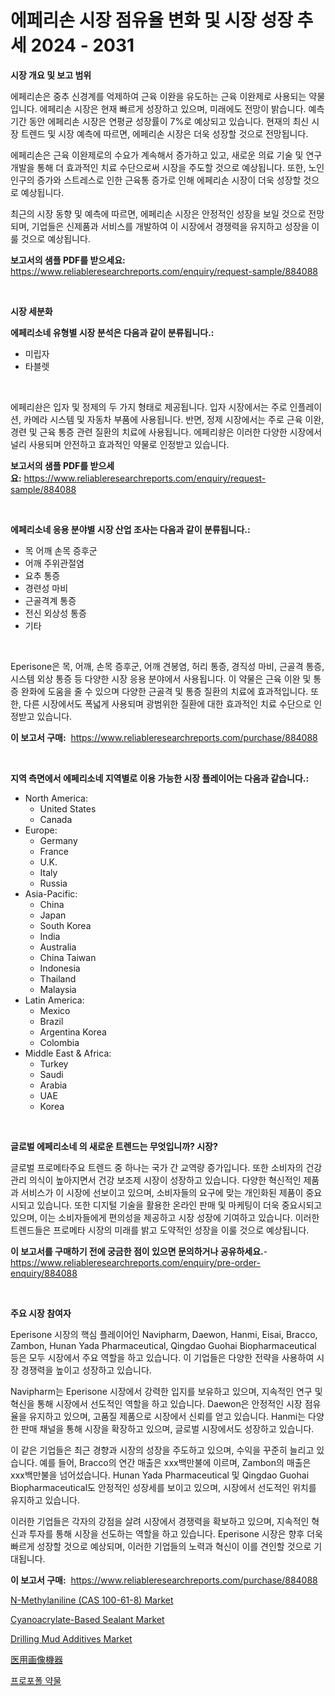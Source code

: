 <p><h1>에페리손 시장 점유율 변화 및 시장 성장 추세 2024 - 2031</h1></p><p><strong>시장 개요 및 보고 범위</strong></p>
<p><p>에페리손은 중추 신경계를 억제하여 근육 이완을 유도하는 근육 이완제로 사용되는 약물입니다. 에페리손 시장은 현재 빠르게 성장하고 있으며, 미래에도 전망이 밝습니다. 예측 기간 동안 에페리손 시장은 연평균 성장률이 7%로 예상되고 있습니다. 현재의 최신 시장 트렌드 및 시장 예측에 따르면, 에페리손 시장은 더욱 성장할 것으로 전망됩니다.</p><p>에페리손은 근육 이완제로의 수요가 계속해서 증가하고 있고, 새로운 의료 기술 및 연구 개발을 통해 더 효과적인 치료 수단으로써 시장을 주도할 것으로 예상됩니다. 또한, 노인 인구의 증가와 스트레스로 인한 근육통 증가로 인해 에페리손 시장이 더욱 성장할 것으로 예상됩니다.</p><p>최근의 시장 동향 및 예측에 따르면, 에페리손 시장은 안정적인 성장을 보일 것으로 전망되며, 기업들은 신제품과 서비스를 개발하여 이 시장에서 경쟁력을 유지하고 성장을 이룰 것으로 예상됩니다.</p></p>
<p><strong>보고서의 샘플 PDF를 받으세요:</strong> <a href="https://www.reliableresearchreports.com/enquiry/request-sample/884088">https://www.reliableresearchreports.com/enquiry/request-sample/884088</a></p>
<p>&nbsp;</p>
<p><strong>시장 세분화</strong></p>
<p><strong>에페리소네 유형별 시장 분석은 다음과 같이 분류됩니다.:</strong></p>
<p><ul><li>미립자</li><li>타블렛</li></ul></p>
<p>&nbsp;</p>
<p><p>에페리솬은 입자 및 정제의 두 가지 형태로 제공됩니다. 입자 시장에서는 주로 인플레이션, 카메라 시스템 및 자동차 부품에 사용됩니다. 반면, 정제 시장에서는 주로 근육 이완, 경련 및 근육 통증 관련 질환의 치료에 사용됩니다. 에페리솽은 이러한 다양한 시장에서 널리 사용되며 안전하고 효과적인 약물로 인정받고 있습니다.</p></p>
<p><strong>보고서의 샘플 PDF를 받으세요:</strong>&nbsp;<a href="https://www.reliableresearchreports.com/enquiry/request-sample/884088">https://www.reliableresearchreports.com/enquiry/request-sample/884088</a></p>
<p>&nbsp;</p>
<p><strong> 에페리소네 응용 분야별 시장 산업 조사는 다음과 같이 분류됩니다.:</strong></p>
<p><ul><li>목 어깨 손목 증후군</li><li>어깨 주위관절염</li><li>요추 통증</li><li>경련성 마비</li><li>근골격계 통증</li><li>전신 외상성 통증</li><li>기타</li></ul></p>
<p>&nbsp;</p>
<p><p>Eperisone은 목, 어깨, 손목 증후군, 어깨 견봉염, 허리 통증, 경직성 마비, 근골격 통증, 시스템 외상 통증 등 다양한 시장 응용 분야에서 사용됩니다. 이 약물은 근육 이완 및 통증 완화에 도움을 줄 수 있으며 다양한 근골격 및 통증 질환의 치료에 효과적입니다. 또한, 다른 시장에서도 폭넓게 사용되며 광범위한 질환에 대한 효과적인 치료 수단으로 인정받고 있습니다.</p></p>
<p><strong>이 보고서 구매:</strong>&nbsp; <a href="https://www.reliableresearchreports.com/purchase/884088">https://www.reliableresearchreports.com/purchase/884088</a></p>
<p>&nbsp;</p>
<p><strong>지역 측면에서 에페리소네 지역별로 이용 가능한 시장 플레이어는 다음과 같습니다.:</strong></p>
<p><ul>
    <li>
        North America:
        <ul>
            <li>United States</li>
            <li>Canada</li>
        </ul>
    </li>
    <li>
        Europe:
        <ul>
            <li>Germany</li>
            <li>France</li>
            <li>U.K.</li>
            <li>Italy</li>
            <li>Russia</li>
        </ul>
    </li>
    <li>
        Asia-Pacific:
        <ul>
            <li>China</li>
            <li>Japan</li>
            <li>South Korea</li>
            <li>India</li>
            <li>Australia</li>
            <li>China Taiwan</li>
            <li>Indonesia</li>
            <li>Thailand</li>
            <li>Malaysia</li>
        </ul>
    </li>
    <li>
        Latin America:
        <ul>
            <li>Mexico</li>
            <li>Brazil</li>
            <li>Argentina Korea</li>
            <li>Colombia</li>
        </ul>
    </li>
    <li>
        Middle East & Africa:
        <ul>
            <li>Turkey</li>
            <li>Saudi</li>
            <li>Arabia</li>
            <li>UAE</li>
            <li>Korea</li>
        </ul>
    </li>
    </ul></p>
<p>&nbsp;</p>
<p><strong>글로벌 에페리소네 의 새로운 트렌드는 무엇입니까? 시장?</strong></p>
<p><p>글로벌 프로메타주요 트렌드 중 하나는 국가 간 교역량 증가입니다. 또한 소비자의 건강 관리 의식이 높아지면서 건강 보조제 시장이 성장하고 있습니다. 다양한 혁신적인 제품과 서비스가 이 시장에 선보이고 있으며, 소비자들의 요구에 맞는 개인화된 제품이 중요시되고 있습니다. 또한 디지털 기술을 활용한 온라인 판매 및 마케팅이 더욱 중요시되고 있으며, 이는 소비자들에게 편의성을 제공하고 시장 성장에 기여하고 있습니다. 이러한 트렌드들은 프로메타 시장의 미래를 밝고 도약적인 성장을 이룰 것으로 예상됩니다.</p></p>
<p><strong>이 보고서를 구매하기 전에 궁금한 점이 있으면 문의하거나 공유하세요.</strong>- <a href="https://www.reliableresearchreports.com/enquiry/pre-order-enquiry/884088">https://www.reliableresearchreports.com/enquiry/pre-order-enquiry/884088</a></p>
<p>&nbsp;</p>
<p><strong>주요 시장 참여자</strong></p>
<p><p>Eperisone 시장의 핵심 플레이어인 Navipharm, Daewon, Hanmi, Eisai, Bracco, Zambon, Hunan Yada Pharmaceutical, Qingdao Guohai Biopharmaceutical 등은 모두 시장에서 주요 역할을 하고 있습니다. 이 기업들은 다양한 전략을 사용하여 시장 경쟁력을 높이고 성장하고 있습니다.</p><p>Navipharm는 Eperisone 시장에서 강력한 입지를 보유하고 있으며, 지속적인 연구 및 혁신을 통해 시장에서 선도적인 역할을 하고 있습니다. Daewon은 안정적인 시장 점유율을 유지하고 있으며, 고품질 제품으로 시장에서 신뢰를 얻고 있습니다. Hanmi는 다양한 판매 채널을 통해 시장을 확장하고 있으며, 글로벌 시장에서도 성장하고 있습니다.</p><p>이 같은 기업들은 최근 경향과 시장의 성장을 주도하고 있으며, 수익을 꾸준히 늘리고 있습니다. 예를 들어, Bracco의 연간 매출은 xxx백만불에 이르며, Zambon의 매출은 xxx백만불을 넘어섰습니다. Hunan Yada Pharmaceutical 및 Qingdao Guohai Biopharmaceutical도 안정적인 성장세를 보이고 있으며, 시장에서 선도적인 위치를 유지하고 있습니다.</p><p>이러한 기업들은 각자의 강점을 살려 시장에서 경쟁력을 확보하고 있으며, 지속적인 혁신과 투자를 통해 시장을 선도하는 역할을 하고 있습니다. Eperisone 시장은 향후 더욱 빠르게 성장할 것으로 예상되며, 이러한 기업들의 노력과 혁신이 이를 견인할 것으로 기대됩니다.</p></p>
<p><strong>이 보고서 구매:</strong>&nbsp;&nbsp;<a href="https://www.reliableresearchreports.com/purchase/884088">https://www.reliableresearchreports.com/purchase/884088</a></p>
<p><p><a href="https://github.com/kufem1/Market-Research-Report-List-1/blob/main/n-methylaniline-cas-100-61-8-market.md">N-Methylaniline (CAS 100-61-8) Market</a></p><p><a href="https://github.com/singletonthaxterkelliehr2df/Market-Research-Report-List-1/blob/main/cyanoacrylate-based-sealant-market.md">Cyanoacrylate-Based Sealant Market</a></p><p><a href="https://issuu.com/reportprime-2/docs/drilling-mud-additives-market-size-2030.pptx">Drilling Mud Additives Market</a></p><p><a href="https://github.com/oqoeusbvpadwjs08/Market-Research-Report-List-1/blob/main/82225811577.md">医用画像機器</a></p><p><a href="https://github.com/vs2869dizt0/Market-Research-Report-List-1/blob/main/10690551199.md">프로포폴 약물</a></p></p>
